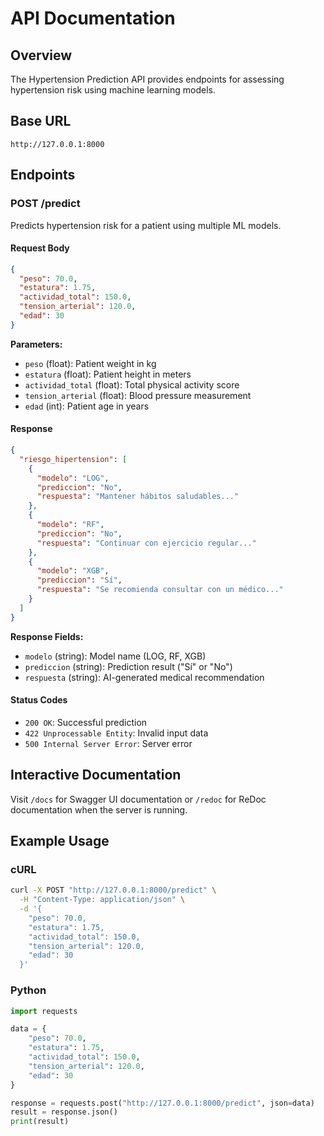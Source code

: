 # API Documentation

## Overview

The Hypertension Prediction API provides endpoints for assessing hypertension risk using machine learning models.

## Base URL

```
http://127.0.0.1:8000
```

## Endpoints

### POST /predict

Predicts hypertension risk for a patient using multiple ML models.

#### Request Body

```json
{
  "peso": 70.0,
  "estatura": 1.75,
  "actividad_total": 150.0,
  "tension_arterial": 120.0,
  "edad": 30
}
```

**Parameters:**
- `peso` (float): Patient weight in kg
- `estatura` (float): Patient height in meters
- `actividad_total` (float): Total physical activity score
- `tension_arterial` (float): Blood pressure measurement
- `edad` (int): Patient age in years

#### Response

```json
{
  "riesgo_hipertension": [
    {
      "modelo": "LOG",
      "prediccion": "No",
      "respuesta": "Mantener hábitos saludables..."
    },
    {
      "modelo": "RF",
      "prediccion": "No", 
      "respuesta": "Continuar con ejercicio regular..."
    },
    {
      "modelo": "XGB",
      "prediccion": "Sí",
      "respuesta": "Se recomienda consultar con un médico..."
    }
  ]
}
```

**Response Fields:**
- `modelo` (string): Model name (LOG, RF, XGB)
- `prediccion` (string): Prediction result ("Sí" or "No")
- `respuesta` (string): AI-generated medical recommendation

#### Status Codes

- `200 OK`: Successful prediction
- `422 Unprocessable Entity`: Invalid input data
- `500 Internal Server Error`: Server error

## Interactive Documentation

Visit `/docs` for Swagger UI documentation or `/redoc` for ReDoc documentation when the server is running.

## Example Usage

### cURL

```bash
curl -X POST "http://127.0.0.1:8000/predict" \
  -H "Content-Type: application/json" \
  -d '{
    "peso": 70.0,
    "estatura": 1.75,
    "actividad_total": 150.0,
    "tension_arterial": 120.0,
    "edad": 30
  }'
```

### Python

```python
import requests

data = {
    "peso": 70.0,
    "estatura": 1.75,
    "actividad_total": 150.0,
    "tension_arterial": 120.0,
    "edad": 30
}

response = requests.post("http://127.0.0.1:8000/predict", json=data)
result = response.json()
print(result)
```